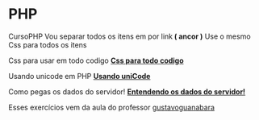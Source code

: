 # PHP
CursoPHP
Vou separar todos os itens em por link<strong> ( ancor )</strong>
Use o mesmo Css para todos os itens

Css para usar em todo codigo <strong><a href="https://github.com/AlexseySilva/PHP/blob/main/style.css">Css para todo codigo</strong></a>
<p>Usando unicode em PHP <a href="https://github.com/AlexseySilva/PHP/blob/main/unicode.php"><strong>Usando uniCode</strong></a></p>
<p>Como pegas os dados do servidor! <a href="https://github.com/AlexseySilva/PHP/blob/main/index.php"><strong>Entendendo os dados do servidor!</strong></a></p>














Esses exercícios vem da aula do professor <a href="https://github.com/gustavoguanabara">gustavoguanabara</a>
